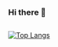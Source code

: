 ### Hi there 👋
## 
[![Top Langs](https://github-readme-stats.vercel.app/api/top-langs/?username=wniec&langs_count=4)](https://github.com/anuraghazra/github-readme-stats)
<!--
**wniec/wniec** is a ✨ _special_ ✨ repository because its `README.md` (this file) appears on your GitHub profile.

Here are some ideas to get you started:

- 🔭 I’m currently working on ...
- 🌱 I’m currently learning ...
- 👯 I’m looking to collaborate on ...
- 🤔 I’m looking for help with ...
- 💬 Ask me about ...
- 📫 How to reach me: ...
- 😄 Pronouns: ...
- ⚡ Fun fact: ...
-->
